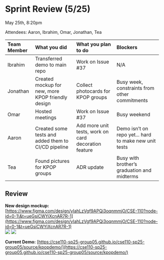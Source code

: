# Sprint Review (5/25)

May 25th, 8:20pm

Attendees: Aaron, Ibrahim, Omar, Jonathan, Tea

| Team Member | What you did | What you plan to do | Blockers |
| :---- | :---- | :---- | :---- |
| Ibrahim | Transferred demo to main repo | Work on Issue \#37 | N/A |
| Jonathan | Created mockup for new, more KPOP friendly design | Collect photocards for KPOP groups | Busy week, constraints from other commitments |
| Omar | Hosted meetings | Work on Issue \#37 | Busy weekend |
| Aaron | Created some tests and added them to CI/CD pipeline | Add more unit tests, work on card decoration feature | Demo isn’t on repo yet... hard to make new unit tests |
| Tea | Found pictures for KPOP groups | ADR update | Busy with brother’s graduation and midterms |

## Review

**New design mockup:**  
[https://www.figma.com/design/yIahLzVgf9APQi3oqnmmjO/CSE-110?node-id=0-1\&t=ueGsiCWYiXcnAR7R-1](https://www.figma.com/design/yIahLzVgf9APQi3oqnmmjO/CSE-110?node-id=0-1&t=ueGsiCWYiXcnAR7R-1)  
![](images/jonathan_mockup1_5-25.png)
![](images/jonathan_mockup2_5-25.png)

**Current Demo:** [https://cse110-sp25-group05.github.io/cse110-sp25-group05/source/kpopdemo/](https://cse110-sp25-group05.github.io/cse110-sp25-group05/source/kpopdemo/)
